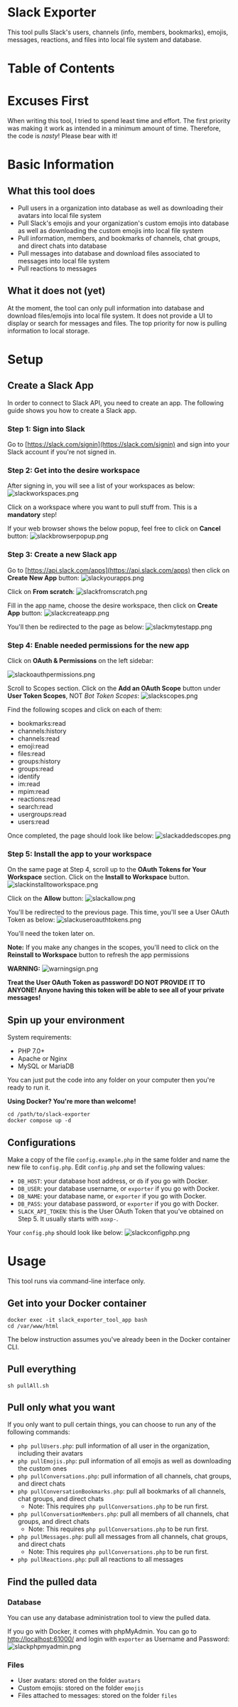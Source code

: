 # Slack Exporter

This tool pulls Slack's users, channels (info, members, bookmarks), emojis, messages, reactions, and files into local file system and database.

# Table of Contents

# Excuses First

When writing this tool, I tried to spend least time and effort. The first priority was making it work as intended in a minimum amount of time. Therefore, the code is *nasty*! Please bear with it!

# Basic Information

## What this tool does

* Pull users in a organization into database as well as downloading their avatars into local file system
* Pull Slack's emojis and your organization's custom emojis into database as well as downloading the custom emojis into local file system
* Pull information, members, and bookmarks of channels, chat groups, and direct chats into database
* Pull messages into database and download files associated to messages into local file system
* Pull reactions to messages

## What it does not (yet)

At the moment, the tool can only pull information into database and download files/emojis into local file system. It does not provide a UI to display or search for messages and files. The top priority for now is pulling information to local storage.

# Setup

## Create a Slack App

In order to connect to Slack API, you need to create an app. The following guide shows you how to create a Slack app.

### Step 1: Sign into Slack

Go to [https://slack.com/signin](https://slack.com/signin) and sign into your Slack account if you're not signed in.

### Step 2: Get into the desire workspace

After signing in, you will see a list of your workspaces as below:
![slackworkspaces.png](./assets/slack-workspaces.png)

Click on a workspace where you want to pull stuff from. This is a **mandatory** step!

If your web browser shows the below popup, feel free to click on **Cancel** button:
![slackbrowserpopup.png](./assets/slack-browser-popup.png)

### Step 3: Create a new Slack app

Go to [https://api.slack.com/apps](https://api.slack.com/apps) then click on **Create New App** button:
![slackyourapps.png](./assets/slack-your-apps.png)

Click on **From scratch**:
![slackfromscratch.png](./assets/slack-from-scratch.png)

Fill in the app name, choose the desire workspace, then click on **Create App** button:
![slackcreateapp.png](./assets/slack-create-app.png)

You'll then be redirected to the page as below:
![slackmytestapp.png](./assets/slack-my-test-app.png)

### Step 4: Enable needed permissions for the new app

Click on **OAuth & Permissions** on the left sidebar:

![slackoauthpermissions.png](./assets/slack-oauth-permissions.png)

Scroll to Scopes section. Click on the **Add an OAuth Scope** button under **User Token Scopes**, NOT *Bot Token Scopes*:
![slackscopes.png](./assets/slack-scopes.png)

Find the following scopes and click on each of them:

* bookmarks:read
* channels:history
* channels:read
* emoji:read
* files:read
* groups:history
* groups:read
* identify
* im:read
* mpim:read
* reactions:read
* search:read
* usergroups:read
* users:read

Once completed, the page should look like below:
![slackaddedscopes.png](./assets/slack-added-scopes.png)

### Step 5: Install the app to your workspace

On the same page at Step 4, scroll up to the **OAuth Tokens for Your Workspace** section. Click on the **Install to Workspace** button.
![slackinstalltoworkspace.png](./assets/slack-install-to-workspace.png)

Click on the **Allow** button:
![slackallow.png](./assets/slack-allow.png)

You'll be redirected to the previous page. This time, you'll see a User OAuth Token as below:
![slackuseroauthtokens.png](./assets/slack-user-oauth-tokens.png)

You'll need the token later on.

**Note:** If you make any changes in the scopes, you'll need to click on the **Reinstall to Workspace** button to refresh the app permissions

**WARNING:**
![warningsign.png](./assets/warning-sign.png)

**Treat the User OAuth Token as password! DO NOT PROVIDE IT TO ANYONE! Anyone having this token will be able to see all of your private messages!**

## Spin up your environment

System requirements:

* PHP 7.0+
* Apache or Nginx
* MySQL or MariaDB

You can just put the code into any folder on your computer then you're ready to run it.

**Using Docker? You're more than welcome!**

```
cd /path/to/slack-exporter
docker compose up -d
```

## Configurations

Make a copy of the file `config.example.php` in the same folder and name the new file to `config.php`. Edit `config.php` and set the following values:

* `DB_HOST`: your database host address, or `db` if you go with Docker.
* `DB_USER`: your database username, or `exporter` if you go with Docker.
* `DB_NAME`: your database name, or `exporter` if you go with Docker.
* `DB_PASS`: your database password, or `exporter` if you go with Docker.
* `SLACK_API_TOKEN`: this is the User OAuth Token that you've obtained on Step 5. It usually starts with `xoxp-`.

Your `config.php` should look like below:
![slackconfigphp.png](./assets/slack-config-php.png)

# Usage

This tool runs via command-line interface only.

## Get into your Docker container

```
docker exec -it slack_exporter_tool_app bash
cd /var/www/html
```

The below instruction assumes you've already been in the Docker container CLI.

## Pull everything

```
sh pullAll.sh
```

## Pull only what you want

If you only want to pull certain things, you can choose to run any of the following commands:

* `php pullUsers.php`: pull information of all user in the organization, including their avatars
* `php pullEmojis.php`: pull information of all emojis as well as downloading the custom ones
* `php pullConversations.php`: pull information of all channels, chat groups, and direct chats
* `php pullConversationBookmarks.php`: pull all bookmarks of all channels, chat groups, and direct chats
  * Note: This requires `php pullConversations.php` to be run first.
* `php pullConversationMembers.php`: pull all members of all channels, chat groups, and direct chats
  * Note: This requires `php pullConversations.php` to be run first.
* `php pullMessages.php`: pull all messages from all channels, chat groups, and direct chats
  * Note: This requires `php pullConversations.php` to be run first.
* `php pullReactions.php`: pull all reactions to all messages

## Find the pulled data

### Database

You can use any database administration tool to view the pulled data.

If you go with Docker, it comes with phpMyAdmin. You can go to [http://localhost:61000/](http://localhost:61000/) and login with `exporter` as Username and Password:
![slackphpmyadmin.png](./assets/slack-phpmyadmin.png)

### Files

* User avatars: stored on the folder `avatars`
* Custom emojis: stored on the folder `emojis`
* Files attached to messages: stored on the folder `files`

